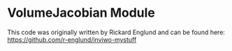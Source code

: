 # VolumeJacobian Module

This code was originally written by Rickard Englund and can be found here: https://github.com/r-englund/inviwo-mystuff
